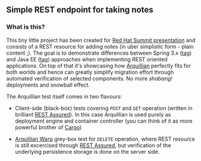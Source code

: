 ## Simple REST endpoint for taking notes

### What is this?

This tiny little project has been created for [Red Hat Summit presentation](redhat.com/summit/) and consists of a REST resource for adding notes (in uber simplistic form - plain content ;). The goal is to demonstrate differences between Spring 3.x ([tag](../../tree/spring)) and Java EE ([tag](../../tree/javaee)) approaches when implementing REST oriented applications. On top of that it's showcasing how [Arquillian](http://arquillian.org) perfectly fits for both worlds and hence can greatly simplify migration effort through automated verification of selected components. No more *shabang!* deployments and snowball effect.

The Arquillian test itself comes in two flavours:

* Client-side (black-box) tests covering `POST` and `GET` operation (written in brilliant [REST Assured](http://rest-assured.googlecode.com)). In this case Arquillian is used purely as deployment engine and container controller (you can think of it as more powerful brother of [Cargo](http://cargo.codehaus.org/))

* [Arquillian Warp](http://arquillian.org/modules/warp-extension/) grey-box test for `DELETE` operation, where REST resource is still excercised through [REST Assured](http://rest-assured.googlecode.com), but verification of the underlying persistence storage is done on the server side.
